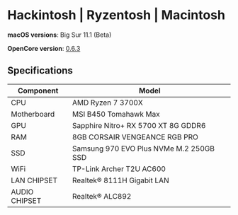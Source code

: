 # Hackintosh | Ryzentosh | Macintosh
**macOS versions**: Big Sur 11.1 (Beta)

**OpenCore version**: [0.6.3](https://github.com/acidanthera/OpenCorePkg/releases)

## Specifications
| **Component** | **Model** |
| ------------- | --------- |
| CPU | AMD Ryzen 7 3700X |
| Motherboard | MSI B450 Tomahawk Max |
| GPU | Sapphire Nitro+ RX 5700 XT 8G GDDR6 |
| RAM | 8GB CORSAIR VENGEANCE RGB PRO |
| SSD | Samsung 970 EVO Plus NVMe M.2 250GB SSD |
| WiFi | TP-Link Archer T2U AC600 |
| LAN CHIPSET | Realtek® 8111H Gigabit LAN |
| AUDIO CHIPSET | Realtek® ALC892 |
